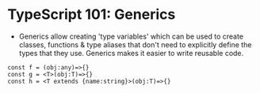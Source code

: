 # TypeScript 101: Generics

- Generics allow creating 'type variables' which can be used to create classes, functions & type aliases that don't need to explicitly define the types that they use. Generics makes it easier to write reusable code.

```
const f = (obj:any)=>{}
const g = <T>(obj:T)=>{}
const h = <T extends {name:string}>(obj:T)=>{}
```